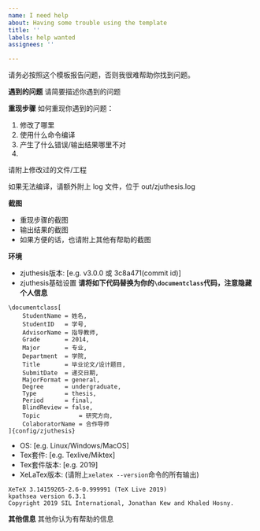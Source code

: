 ```yaml
---
name: I need help
about: Having some trouble using the template
title: ''
labels: help wanted
assignees: ''

---
```


请务必按照这个模板报告问题，否则我很难帮助你找到问题。

**遇到的问题**
请简要描述你遇到的问题

**重现步骤**
如何重现你遇到的问题：

1. 修改了哪里
2. 使用什么命令编译
3. 产生了什么错误/输出结果哪里不对
4.

请附上修改过的文件/工程

如果无法编译，请额外附上 log 文件，位于 out/zjuthesis.log

**截图**

- 重现步骤的截图
- 输出结果的截图
- 如果方便的话，也请附上其他有帮助的截图

**环境**
 - zjuthesis版本: [e.g. v3.0.0 或 3c8a471(commit id)]
- zjuthesis基础设置 **请将如下代码替换为你的`\documentclass`代码，注意隐藏个人信息**
```
\documentclass[
    StudentName = 姓名,
    StudentID   = 学号,
    AdvisorName = 指导教师,
    Grade       = 2014,
    Major       = 专业,
    Department  = 学院,
    Title       = 毕业论文/设计题目,
    SubmitDate  = 递交日期,
    MajorFormat = general,
    Degree      = undergraduate,
    Type        = thesis,
    Period      = final,
    BlindReview = false,
    Topic           = 研究方向,
    ColaboratorName = 合作导师
]{config/zjuthesis}
```
 - OS: [e.g. Linux/Windows/MacOS]
 - Tex套件: [e.g. Texlive/Miktex]
 - Tex套件版本: [e.g. 2019]
 - XeLaTex版本: (请附上`xelatex --version`命令的所有输出)
``` shell
XeTeX 3.14159265-2.6-0.999991 (TeX Live 2019)
kpathsea version 6.3.1
Copyright 2019 SIL International, Jonathan Kew and Khaled Hosny.
```

**其他信息**
其他你认为有帮助的信息
